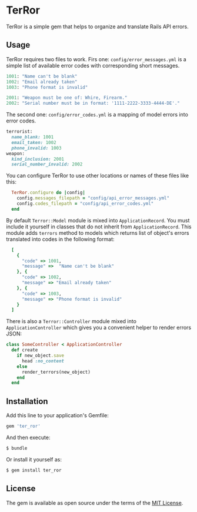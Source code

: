 # TerRor

TerRor is a simple gem that helps to organize and translate Rails API errors.

## Usage
TerRor requires two files to work.
Firs one: `config/error_messages.yml` is a simple list of available error codes with corresponding short messages.

```ruby
1001: "Name can't be blank"
1002: "Email already taken"
1003: "Phone format is invalid"

2001: "Weapon must be one of: Whire, Firearm."
2002: "Serial number must be in format: '1111-2222-3333-4444-DE'."
```

The second one: `config/error_codes.yml` is a mapping of model errors into error codes.

```ruby
terrorist:
  name_blank: 1001
  email_taken: 1002
  phone_invalid: 1003
weapon:
  kind_inclusion: 2001
  serial_number_invalid: 2002
```

You can configure TerRor to use other locations or names of these files like this:

```ruby
  TerRor.configure do |config|
    config.messages_filepath = "config/api_error_messages.yml"
    config.codes_filepath = "config/api_error_codes.yml"
  end
```

By default `Terror::Model` module is mixed into `ApplicationRecord`. You must include it yourself in classes that do not inherit from `ApplicationRecord`.
This module adds `terrors` method to models which returns list of object's errors translated into codes in the following format:

```ruby
  [
    {
      "code" => 1001,
      "message" =>  "Name can't be blank"
    }, {
      "code" => 1002,
      "message" => "Email already taken"
    }, {
      "code" => 1003,
      "message" => "Phone format is invalid"
    }
  ]
```

There is also a `Terror::Controller` module mixed into `ApplicationController` which gives you a convenient helper to render errors JSON:

```ruby
class SomeController < ApplicationController
  def create
    if new_object.save
      head :no_content
    else
      render_terrors(new_object)
    end
  end
```

## Installation
Add this line to your application's Gemfile:

```ruby
gem 'ter_ror'
```

And then execute:
```bash
$ bundle
```

Or install it yourself as:
```bash
$ gem install ter_ror
```

## License
The gem is available as open source under the terms of the [MIT License](https://opensource.org/licenses/MIT).
